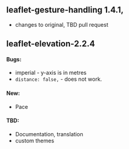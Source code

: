 ## leaflet-gesture-handling 1.4.1,
* changes to original, TBD pull request

## leaflet-elevation-2.2.4

#### Bugs:
* imperial - y-axis is in metres
* `distance: false,` - does not work.

#### New:
* Pace

#### TBD:
* Documentation, translation
* custom themes

